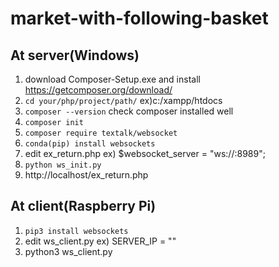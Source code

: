# market-with-following-basket

## At server(Windows)
1. download Composer-Setup.exe and install    https://getcomposer.org/download/
2. `cd your/php/project/path/` ex)c:/xampp/htdocs
3. `composer --version` check composer installed well
4. `composer init`
5. `composer require textalk/websocket`
6. `conda(pip) install websockets`
7. edit ex_return.php    ex) $websocket_server = "ws://<server ip>:8989";
8. `python ws_init.py`
9. http://localhost/ex_return.php

## At client(Raspberry Pi)
1. `pip3 install websockets`
2. edit ws_client.py    ex) SERVER_IP = "<server ip>"
3. python3 ws_client.py

